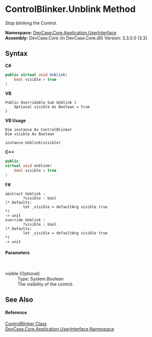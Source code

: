 # ControlBlinker.Unblink Method 
 

Stop blinking the Control.

**Namespace:**&nbsp;<a href="N_DevCase_Core_Application_UserInterface">DevCase.Core.Application.UserInterface</a><br />**Assembly:**&nbsp;DevCase.Core (in DevCase.Core.dll) Version: 3.3.0.0 (3.3)

## Syntax

**C#**<br />
``` C#
public virtual void Unblink(
	bool visible = true
)
```

**VB**<br />
``` VB
Public Overridable Sub Unblink ( 
	Optional visible As Boolean = true
)
```

**VB Usage**<br />
``` VB Usage
Dim instance As ControlBlinker
Dim visible As Boolean

instance.Unblink(visible)
```

**C++**<br />
``` C++
public:
virtual void Unblink(
	bool visible = true
)
```

**F#**<br />
``` F#
abstract Unblink : 
        ?visible : bool 
(* Defaults:
        let _visible = defaultArg visible true
*)
-> unit 
override Unblink : 
        ?visible : bool 
(* Defaults:
        let _visible = defaultArg visible true
*)
-> unit 
```


#### Parameters
&nbsp;<dl><dt>visible (Optional)</dt><dd>Type: System.Boolean<br />The visibility of the control.</dd></dl>

## See Also


#### Reference
<a href="T_DevCase_Core_Application_UserInterface_ControlBlinker">ControlBlinker Class</a><br /><a href="N_DevCase_Core_Application_UserInterface">DevCase.Core.Application.UserInterface Namespace</a><br />